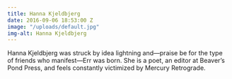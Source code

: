 ```yaml
---
title: Hanna Kjeldbjerg
date: 2016-09-06 18:53:00 Z
image: "/uploads/default.jpg"
img-alt: Hanna Kjeldbjerg
---
```


Hanna Kjeldbjerg was struck by idea lightning and—praise be for the type of friends who manifest—Err was born. She is a poet, an editor at Beaver’s Pond Press, and feels constantly victimized by Mercury Retrograde.
